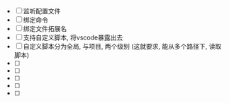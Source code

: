 - [ ] 监听配置文件
- [ ] 绑定命令
- [ ] 绑定文件拓展名
- [ ] 支持自定义脚本, 将vscode暴露出去
- [ ] 自定义脚本分为全局, 与项目, 两个级别 (这就要求, 能从多个路径下, 读取脚本)
- [ ] 
- [ ] 
- [ ] 
- [ ] 
- [ ] 